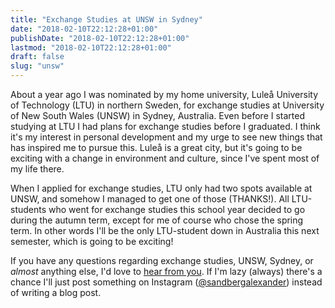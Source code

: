 ```yaml
---
title: "Exchange Studies at UNSW in Sydney"
date: "2018-02-10T22:12:28+01:00"
publishDate: "2018-02-10T22:12:28+01:00"
lastmod: "2018-02-10T22:12:28+01:00"
draft: false
slug: "unsw"
---
```


About a year ago I was nominated by my home university, Luleå University of Technology (LTU) in northern Sweden, for exchange studies at University of New South Wales (UNSW) in Sydney, Australia. Even before I started studying at LTU I had plans for exchange studies before I graduated. I think it's my interest in personal development and my urge to see new things that has inspired me to pursue this. Luleå is a great city, but it's going to be exciting with a change in environment and culture, since I've spent most of my life there.

When I applied for exchange studies, LTU only had two spots available at UNSW, and somehow I managed to get one of those (THANKS!). All LTU-students who went for exchange studies this school year decided to go during the autumn term, except for me of course who chose the spring term. In other words I'll be the only LTU-student down in Australia this next semester, which is going to be exciting!

If you have any questions regarding exchange studies, UNSW, Sydney, or *almost* anything else, I'd love to [hear from you](mailto:hi@alexandersandberg.com). If I'm lazy (always) there's a chance I'll just post something on Instagram ([@sandbergalexander](https://instagram.com/sandbergalexander)) instead of writing a blog post.